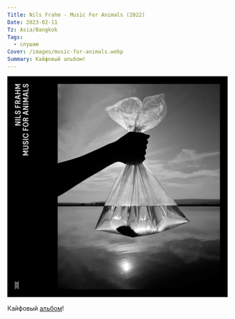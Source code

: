 ```yaml
---
Title: Nils Frahm - Music For Animals (2022)
Date: 2023-02-11
Tz: Asia/Bangkok
Tags:
  - слушаю
Cover: /images/music-for-animals.webp
Summary: Кайфовый альбом!
---
```


![Cover](images/music-for-animals@2x.webp)

Кайфовый [альбом](https://www.nilsfrahm.com/works/music-for-animals/)!